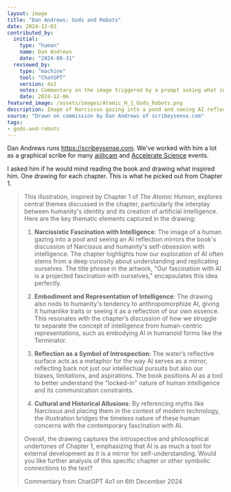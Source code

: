 ```yaml
---
layout: image
title: "Dan Andrews: Gods and Robots"
date: 2024-12-03
contributed_by:
  initial:
    type: "human"
    name: Dan Andrews
    date: "2024-08-31"
  reviewed_by:
    type: "machine"
    tool: "ChatGPT"
    version: 4o1
    notes: Commentary on the image triggered by a prompt asking what inspired the drawing and what it shows.
	date: 2024-12-06
featured_image: /assets/images/Atomic_H_1_Gods_Robots.png
description: Image of Narcissus gazing into a pond and seeing AI reflect back.
source: "Drawn on commission by Dan Andrews of scribeysense.com"
tags:
- gods-and-robots
---
```


Dan Andrews runs <https://scribeysense.com>. We've worked with him a lot as a graphical scribe for many [ai@cam](https://ai.cam.ac.uk) and [Accelerate Science](https://science.ai.cam.ac.uk) events. 

I asked him if he would mind reading the book and drawing what inspired him. One drawing for each chapter. This is what he picked out from Chapter 1.


> This illustration, inspired by Chapter 1 of *The Atomic Human*, explores central themes discussed in the chapter, particularly the interplay between humanity's identity and its creation of artificial intelligence. Here are the key thematic elements captured in the drawing:
>
> 1. **Narcissistic Fascination with Intelligence**: The image of a human gazing into a pool and seeing an AI reflection mirrors the book's discussion of Narcissus and humanity's self-obsession with intelligence. The chapter highlights how our exploration of AI often stems from a deep curiosity about understanding and replicating ourselves. The title phrase in the artwork, "Our fascination with AI is a projected fascination with ourselves," encapsulates this idea perfectly.
>
> 2. **Embodiment and Representation of Intelligence**: The drawing also nods to humanity's tendency to anthropomorphize AI, giving it humanlike traits or seeing it as a reflection of our own essence. This resonates with the chapter’s discussion of how we struggle to separate the concept of intelligence from human-centric representations, such as embodying AI in humanoid forms like the Terminator.
>
> 3. **Reflection as a Symbol of Introspection**: The water’s reflective surface acts as a metaphor for the way AI serves as a mirror, reflecting back not just our intellectual pursuits but also our biases, limitations, and aspirations. The book positions AI as a tool to better understand the "locked-in" nature of human intelligence and its communication constraints.
>
> 4. **Cultural and Historical Allusions**: By referencing myths like Narcissus and placing them in the context of modern technology, the illustration bridges the timeless nature of these human concerns with the contemporary fascination with AI.
> 
> Overall, the drawing captures the introspective and philosophical undertones of Chapter 1, emphasizing that AI is as much a tool for external development as it is a mirror for self-understanding. Would you like further analysis of this specific chapter or other symbolic connections to the text?
>
> Commentary from ChatGPT 4o1 on 6th December 2024
